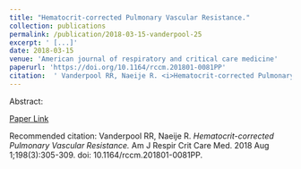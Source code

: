 ```yaml
--- 
title: "Hematocrit-corrected Pulmonary Vascular Resistance." 
collection: publications 
permalink: /publication/2018-03-15-vanderpool-25 
excerpt: ' [...]' 
date: 2018-03-15 
venue: 'American journal of respiratory and critical care medicine' 
paperurl: 'https://doi.org/10.1164/rccm.201801-0081PP' 
citation:  ' Vanderpool RR, Naeije R. <i>Hematocrit-corrected Pulmonary Vascular Resistance.</i> Am J Respir Crit Care Med. 2018 Aug 1;198(3):305-309. doi: 10.1164/rccm.201801-0081PP.' 
--- 
```

Abstract:    
 
[Paper Link](https://doi.org/10.1164/rccm.201801-0081PP) 
 
Recommended citation:  Vanderpool RR, Naeije R. <i>Hematocrit-corrected Pulmonary Vascular Resistance.</i> Am J Respir Crit Care Med. 2018 Aug 1;198(3):305-309. doi: 10.1164/rccm.201801-0081PP. 
